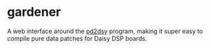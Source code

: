 # gardener

A web interface around the [pd2dsy](https://github.com/electro-smith/pd2dsy) program, making it super easy to compile pure data patches for Daisy DSP boards.

